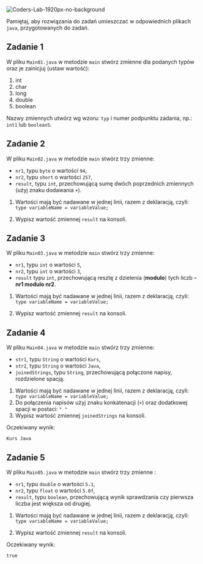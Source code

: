 ![Coders-Lab-1920px-no-background](https://user-images.githubusercontent.com/152855/73064373-5ed69780-3ea1-11ea-8a71-3d370a5e7dd8.png)


Pamiętaj, aby rozwiązania do zadań umieszczać w odpowiednich plikach `java`, przygotowanych do zadań.  

## Zadanie 1

W pliku `Main01.java` w metodzie `main` stwórz zmienne dla podanych typów oraz je zainicjuj (ustaw wartość): 

1. int 
2. char
3. long
4. double
5. boolean

Nazwy zmiennych utwórz wg wzoru: `typ` i numer podpunktu zadania, np.: `int1` lub `boolean5`.


## Zadanie 2

W pliku `Main02.java` w metodzie `main` stwórz trzy zmienne:  
- `nr1`, typu `byte` o wartości  `94`,
- `nr2`, typu `short` o wartości `257`,
- `result`, typu `int`, przechowującą sumę dwóch poprzednich zmiennych (użyj znaku dodawania `+`). 
1. Wartości mają być nadawane w jednej linii, razem z deklaracją, czyli:
```` type variableName = variableValue;````

2. Wypisz wartość zmiennej `result` na konsoli.

## Zadanie 3

W pliku `Main03.java` w metodzie `main` stwórz trzy zmienne:  
- `nr1`, typu `int` o wartości  `5`,
- `nr2`, typu `int` o wartości `3`,
- `result` typu `int`, przechowującą resztę z dzielenia (**modulo**) tych liczb – **nr1 modulo nr2**.
1. Wartości mają być nadawane w jednej linii, razem z deklaracją, czyli:
```` type variableName = variableValue;````

2. Wypisz wartość zmiennej `result` na konsoli.


## Zadanie 4


W pliku `Main04.java` w metodzie `main` stwórz trzy zmienne:  
- `str1`, typu `String` o wartości  `Kurs`,
- `str2`, typu `String` o wartości `Java`,
- `joinedStrings`, typu `String`, przechowującą połączone napisy, rozdzielone spacją.

1. Wartości mają być nadawane w jednej linii, razem z deklaracją, czyli:
```` type variableName = variableValue;````
2. Do połączenia napisów użyj znaku konkatenacji (`+`) oraz dodatkowej spacji w postaci: 
```" "```
3. Wypisz wartość zmiennej `joinedStrings` na konsoli.

Oczekiwany wynik:
````
Kurs Java
````

## Zadanie 5


W pliku `Main05.java` w metodzie `main` stwórz trzy zmienne :  
- `nr1`, typu `double` o wartości  `5.1`,
- `nr2`, typu `float` o wartości `5.0f`,
- `result`, typu `boolean`, przechowującą wynik sprawdzania czy pierwsza liczba jest większa od drugiej.

1. Wartości mają być nadawane w jednej linii, razem z deklaracją, czyli:
```` type variableName = variableValue;````

3. Wypisz wartość zmiennej `result` na konsoli.

Oczekiwany wynik:
````
true
````


